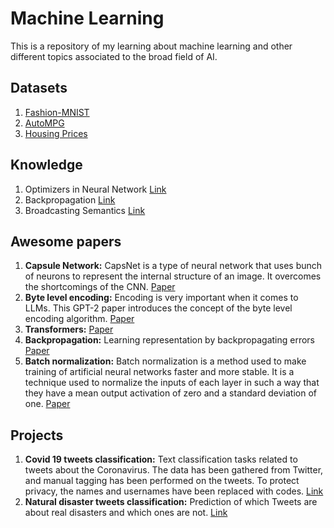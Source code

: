 # Machine Learning

This is a repository of my learning about machine learning and other different topics associated to the broad field of AI.

## Datasets

1. [Fashion-MNIST](datasets/Fashion-MNIST)
2. [AutoMPG](datasets/Auto_MPG)
3. [Housing Prices](datasets/Housing-Prices)

## Knowledge

1. Optimizers in Neural Network [Link](concepts/Optimizer.md)
2. Backpropagation [Link](concepts/Backpropagation/README.md)
3. Broadcasting Semantics [Link](concepts/Broadcasting_semantics.md)

## Awesome papers

1. **Capsule Network:** CapsNet is a type of neural network that uses bunch of neurons to represent the internal structure of an image. It overcomes the shortcomings of the CNN. [Paper](https://arxiv.org/pdf/1710.09829.pdf)
2. **Byte level encoding:** Encoding is very important when it comes to LLMs. This GPT-2 paper introduces the concept of the byte level encoding algorithm. [Paper](https://insightcivic.s3.us-east-1.amazonaws.com/language-models.pdf)
3. **Transformers:** [Paper](https://proceedings.neurips.cc/paper/2017/file/3f5ee243547dee91fbd053c1c4a845aa-Paper.pdf)
4. **Backpropagation:** Learning representation by backpropagating errors [Paper](https://www.cs.toronto.edu/~hinton/absps/naturebp.pdf)
5. **Batch normalization:** Batch normalization is a method used to make training of artificial neural networks faster and more stable. It is a technique used to normalize the inputs of each layer in such a way that they have a mean output activation of zero and a standard deviation of one. [Paper](https://arxiv.org/pdf/1502.03167.pdf)

## Projects

1. **Covid 19 tweets classification:** Text classification tasks related to tweets about the Coronavirus. The data has been gathered from Twitter, and manual tagging has been performed on the tweets. To protect privacy, the names and usernames have been replaced with codes. [Link](Projects/Coronavirus_tweet_prediction)
2. **Natural disaster tweets classification:** Prediction of which Tweets are about real disasters and which ones are not. [Link](Projects/Disaster_tweet_prediction)